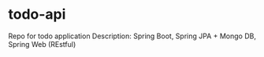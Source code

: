 # todo-api
Repo for todo application 
Description: Spring Boot, Spring JPA + Mongo DB, Spring Web (REstful) 
